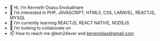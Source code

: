 - 👋 Hi, I’m Kenneth Osasu Enobakhare 
- 👀 I’m interested in PHP, JAVASCRIPT, HTML5, CSS, LARAVEL, REACTJS, MYSQL
- 🌱 I’m currently learning REACTJS, REACT NATIVE, NODEJS
- 💞️ I’m looking to collaborate on 
- 📫 How to reach me @ken24ever and kenenobas@gmail.com

<!---
ken24ever/ken24ever is a ✨ special ✨ repository because its `README.md` (this file) appears on your GitHub profile.
You can click the Preview link to take a look at your changes.
--->
